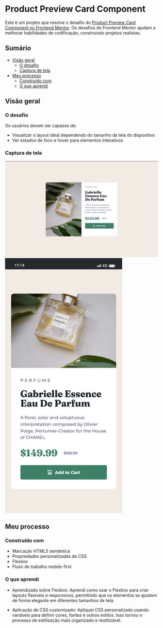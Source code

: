 # Product Preview Card Component

Este é um projeto que resolve o desafio do [Product Preview Card Component no Frontend Mentor](https://www.frontendmentor.io/challenges/product-preview-card-component-GO7UmttRfa). Os desafios do Frontend Mentor ajudam a melhorar habilidades de codificação, construindo projetos realistas.

## Sumário

- [Visão geral](#visão-geral)
  - [O desafio](#o-desafio)
  - [Captura de tela](#captura-de-tela)
- [Meu processo](#meu-processo)
  - [Construído com](#construído-com)
  - [O que aprendi](#o-que-aprendi)

## Visão geral

### O desafio

Os usuários devem ser capazes de:

- Visualizar o layout ideal dependendo do tamanho da tela do dispositivo
- Ver estados de foco e hover para elementos interativos

### Captura de tela

![Captura de tela do projeto](./final_desktop.png) ![Captura de tela do projeto](./final_mobile.png)

## Meu processo

### Construído com

- Marcação HTML5 semântica
- Propriedades personalizadas de CSS 
- Flexbox
- Fluxo de trabalho mobile-first

### O que aprendi

- Aprendizado sobre Flexbox: 
  Aprendi como usar o Flexbox para criar layouts flexíveis e responsivos, permitindo que os elementos se ajustem de forma elegante em diferentes tamanhos de tela.

- Aplicação de CSS customizado: 
  Apliquei CSS personalizado usando variáveis para definir cores, fontes e outros estilos. Isso tornou o processo de estilização mais organizado e reutilizável.